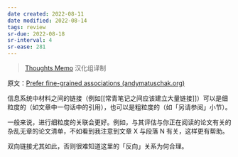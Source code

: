 ```yaml
---
date created: 2022-08-11
date modified: 2022-08-14
tags: review
sr-due: 2022-08-18
sr-interval: 4
sr-ease: 281
---
```


<!--我的理解:: 这也是相比于[[🤖obsidian]]，我一直对[[🤖logseq]]的大纲式块引用笔记念念不忘的原因，更细粒度的引用，应该能发挥出更强大的力量。现在还没经过大量实践，还不清楚太多的细粒度的块引用会带来什么麻烦和缺点。 #todo/某天 -->

> [Thoughts Memo](https://paratranz.cn/projects/3131) 汉化组译制

原文：[Prefer fine-grained associations (andymatuschak.org)](https://notes.andymatuschak.org/z68tVM68dEAuH4acs7HY6K76tTVzBdoBGKMZB)

信息系统中材料之间的链接（例如[[常青笔记之间应该建立大量链接]]）可以是细粒度的（如文章中一句话中的引用），也可以是粗粒度的（如「另请参阅」小节）。

一般来说，进行细粒度的关联会更好。例如，与其评估与你正在阅读的论文有关的杂乱无章的论文清单，不如看到我注意到文章 X 与段落 N 有关，这样更有帮助。

双向链接尤其如此，否则很难知道这里的「反向」关系为何合理。
